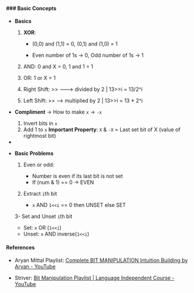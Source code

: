#### ### Basic Concepts

- **Basics**    
  
  1. **XOR**:     
     
     - (0,0) and (1,1) = 0, (0,1) and (1,0) = 1 
     
     - Even number of 1s -> 0, Odd number of 1s -> 1
  2. AND: 0 and X = 0, 1 and 1 = 1
  3. OR: 1 or X = 1
  4. Right Shift: >> ---> divided by 2 | 13>>i = 13/2^i
  5. Left Shift: >> --> multiplied by 2 | 13>>i = 13 * 2^i

- **Compliment** -> How to make `x` -> `-x`
  1. Invert bits in `x`
  2. Add 1 to `x` 
  **Important Property**: `X` & `-X` = Last set bit of X (value of rightmost bit)

- 

- **Basic Problems**
  
  1. Even or odd: 
     - Number is even if its last bit is not set
     - If (num & 1) == 0 -> EVEN
  
  2. Extract `i`th bit
     - `x` AND `1<<i`  == 0 then UNSET else SET
  
  3- Set and Unset `i`th bit
     - Set:  `x` OR (`1<<i`)
     - Unset: `x` AND inverse(`1<<i`)

#### References

- Aryan Mittal Playlist: [Complete BIT MANIPULATION Intuition Building by Aryan - YouTube](https://www.youtube.com/playlist?list=PLEL7R4Pm6EmCLLeXClTK9TalPIrfE7XIe)

- Striver: [Bit Manipulation Playlist | Language Independent Course - YouTube](https://www.youtube.com/playlist?list=PLgUwDviBIf0rnqh8QsJaHyIX7KUiaPUv7)


